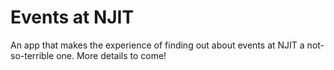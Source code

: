 # Events at NJIT

An app that makes the experience of finding out about events at NJIT a not-so-terrible one. More details to come!

